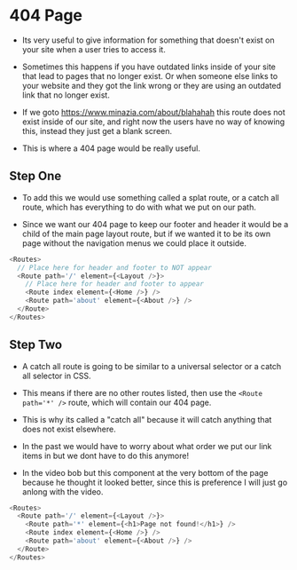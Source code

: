 # 404 Page

- Its very useful to give information for something that doesn't exist on your site when a user tries to access it.

- Sometimes this happens if you have outdated links inside of your site that lead to pages that no longer exist. Or when someone else links to your website and they got the link wrong or they are using an outdated link that no longer exist.

- If we goto https://www.minazia.com/about/blahahah this route does not exist inside of our site, and right now the users have no way of knowing this, instead they just get a blank screen.

- This is where a 404 page would be really useful.

## Step One

- To add this we would use something called a splat route, or a catch all route, which has everything to do with what we put on our path.

- Since we want our 404 page to keep our footer and header it would be a child of the main page layout route, but if we wanted it to be its own page without the navigation menus we could place it outside.

```js
<Routes>
  // Place here for header and footer to NOT appear
  <Route path='/' element={<Layout />}>
    // Place here for header and footer to appear
    <Route index element={<Home />} />
    <Route path='about' element={<About />} />
  </Route>
</Routes>
```

## Step Two

- A catch all route is going to be similar to a universal selector or a catch all selector in CSS.

- This means if there are no other routes listed, then use the `<Route path='*' />` route, which will contain our 404 page.

- This is why its called a "catch all" because it will catch anything that does not exist elsewhere.

- In the past we would have to worry about what order we put our link items in but we dont have to do this anymore!

- In the video bob but this component at the very bottom of the page because he thought it looked better, since this is preference I will just go anlong with the video.

```js
<Routes>
  <Route path='/' element={<Layout />}>
    <Route path='*' element={<h1>Page not found!</h1>} />
    <Route index element={<Home />} />
    <Route path='about' element={<About />} />
  </Route>
</Routes>
```
